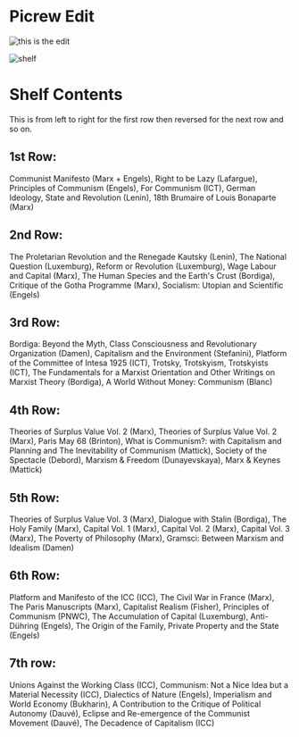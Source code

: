 # Picrew Edit
![this is the edit](https://cdn.discordapp.com/attachments/818222018923200513/818524233508061244/unknown.png)

![shelf](https://cdn.discordapp.com/attachments/817929314401779725/818521556883865630/unknown.png)

# Shelf Contents

This is from left to right for the first row then reversed for the next row and so on.

## 1st Row:
Communist Manifesto (Marx + Engels), Right to be Lazy (Lafargue), Principles of Communism (Engels), For Communism (ICT), German Ideology, State and Revolution (Lenin), 18th Brumaire of Louis Bonaparte (Marx)
## 2nd Row:
The Proletarian Revolution and the Renegade Kautsky (Lenin), The National Question (Luxemburg), Reform or Revolution (Luxemburg), Wage Labour and Capital (Marx), The Human Species and the Earth's Crust (Bordiga), Critique of the Gotha Programme (Marx), Socialism: Utopian and Scientific (Engels)
## 3rd Row:
Bordiga: Beyond the Myth, Class Consciousness and Revolutionary Organization (Damen), Capitalism and the Environment (Stefanini), Platform of the Committee of Intesa 1925 (ICT), Trotsky, Trotskyism, Trotskyists (ICT), The Fundamentals for a Marxist Orientation and Other Writings on Marxist Theory (Bordiga), A World Without Money: Communism (Blanc)
## 4th Row:
Theories of Surplus Value Vol. 2 (Marx), Theories of Surplus Value Vol. 2 (Marx), Paris May 68 (Brinton), What is Communism?: with Capitalism and Planning and The Inevitability of Communism (Mattick), Society of the Spectacle (Debord), Marxism & Freedom (Dunayevskaya), Marx & Keynes (Mattick)
## 5th Row:
Theories of Surplus Value Vol. 3 (Marx), Dialogue with Stalin (Bordiga), The Holy Family (Marx), Capital Vol. 1 (Marx), Capital Vol. 2 (Marx), Capital Vol. 3 (Marx), The Poverty of Philosophy (Marx), Gramsci: Between Marxism and Idealism (Damen)
## 6th Row:
Platform and Manifesto of the ICC (ICC), The Civil War in France (Marx), The Paris Manuscripts (Marx), Capitalist Realism (Fisher), Principles of Communism (PNWC), The Accumulation of Capital (Luxemburg), Anti-Dühring (Engels), The Origin of the Family, Private Property and the State (Engels)
## 7th row:
Unions Against the Working Class (ICC), Communism: Not a Nice Idea but a Material Necessity (ICC), Dialectics of Nature (Engels), Imperialism and World Economy (Bukharin), A Contribution to the Critique of Political Autonomy (Dauvé), Eclipse and Re-emergence of the Communist Movement (Dauvé), The Decadence of Capitalism (ICC)
